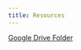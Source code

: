 ```yaml
---
title: Resources
---
```

[Google Drive Folder](https://drive.google.com/open?id=1oTFQgbOaLuGswzLsEF_AgBLzoqQK_SNN)
